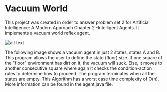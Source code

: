 # Vacuum World

This project was created in order to answer problem set 2 for Artificial Intelligence: A Modern Approach Chapter 2 -Intelligent Agents. It implements a vacuum world reflex agent.

![alt text](https://www.cs.nmsu.edu/~rth/cs/cs475/images/vacuum2-environment-1.jpg)

The following image shows a vacuum agent in just 2 states, states A and B. This program allows the user to define the state (floor) size. If one square of the "floor" environment has dirt on it, the vacuum will suck. Else, it moves to another consecutive square where again it checks the condition-action rules to determine how to proceed. The program terminates when all the states are empty. This Algorithm has a worst case time complexity of O(n). More information can be found in the agent.java file. 

